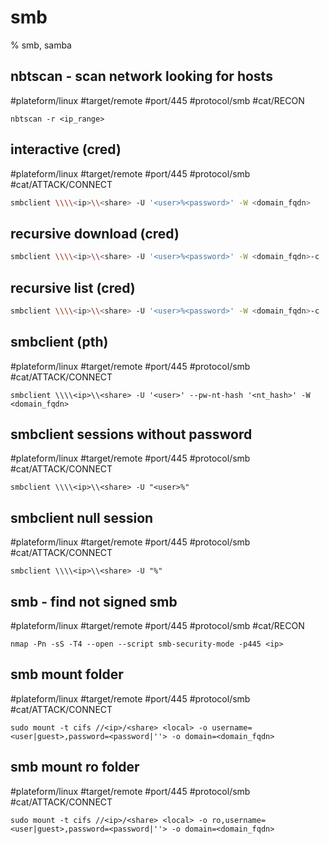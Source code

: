 # smb
% smb, samba

## nbtscan - scan network looking for hosts
#plateform/linux #target/remote #port/445 #protocol/smb #cat/RECON 
```
nbtscan -r <ip_range>
```

## interactive (cred)
#plateform/linux #target/remote #port/445 #protocol/smb #cat/ATTACK/CONNECT  
```bash
smbclient \\\\<ip>\\<share> -U '<user>%<password>' -W <domain_fqdn>
```

## recursive download (cred)
```bash
smbclient \\\\<ip>\\<share> -U '<user>%<password>' -W <domain_fqdn>-c 'prompt OFF; recurse ON;  mget *'
```

## recursive list (cred)
```bash
smbclient \\\\<ip>\\<share> -U '<user>%<password>' -W <domain_fqdn>-c 'prompt OFF; recurse ON;  ls'
```

## smbclient (pth)
#plateform/linux #target/remote #port/445 #protocol/smb #cat/ATTACK/CONNECT  
```
smbclient \\\\<ip>\\<share> -U '<user>' --pw-nt-hash '<nt_hash>' -W <domain_fqdn>
```

## smbclient sessions without password
#plateform/linux #target/remote #port/445 #protocol/smb #cat/ATTACK/CONNECT  
```
smbclient \\\\<ip>\\<share> -U "<user>%"
```

## smbclient null session
#plateform/linux #target/remote #port/445 #protocol/smb #cat/ATTACK/CONNECT  
```
smbclient \\\\<ip>\\<share> -U "%"
```

## smb - find not signed  smb
#plateform/linux #target/remote #port/445 #protocol/smb #cat/RECON 
```
nmap -Pn -sS -T4 --open --script smb-security-mode -p445 <ip>
```

## smb mount folder
#plateform/linux #target/remote #port/445 #protocol/smb #cat/ATTACK/CONNECT  
```
sudo mount -t cifs //<ip>/<share> <local> -o username=<user|guest>,password=<password|''> -o domain=<domain_fqdn>
```

## smb mount ro folder
#plateform/linux #target/remote #port/445 #protocol/smb #cat/ATTACK/CONNECT  
```
sudo mount -t cifs //<ip>/<share> <local> -o ro,username=<user|guest>,password=<password|''> -o domain=<domain_fqdn>
```
